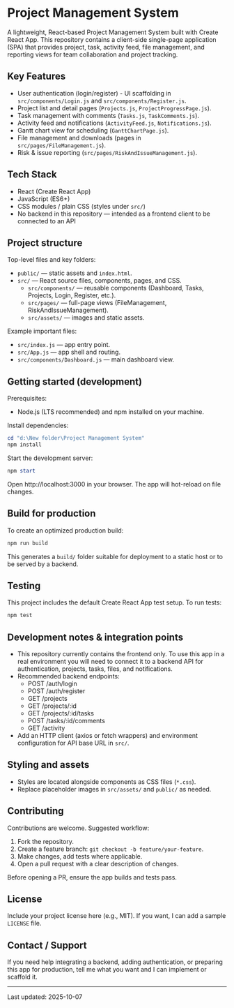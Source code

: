 
# Project Management System

A lightweight, React-based Project Management System built with Create React App. This repository contains a client-side single-page application (SPA) that provides project, task, activity feed, file management, and reporting views for team collaboration and project tracking.

## Key Features

- User authentication (login/register) - UI scaffolding in `src/components/Login.js` and `src/components/Register.js`.
- Project list and detail pages (`Projects.js`, `ProjectProgressPage.js`).
- Task management with comments (`Tasks.js`, `TaskComments.js`).
- Activity feed and notifications (`ActivityFeed.js`, `Notifications.js`).
- Gantt chart view for scheduling (`GanttChartPage.js`).
- File management and downloads (pages in `src/pages/FileManagement.js`).
- Risk & issue reporting (`src/pages/RiskAndIssueManagement.js`).

## Tech Stack

- React (Create React App)
- JavaScript (ES6+)
- CSS modules / plain CSS (styles under `src/`)
- No backend in this repository — intended as a frontend client to be connected to an API

## Project structure

Top-level files and key folders:

- `public/` — static assets and `index.html`.
- `src/` — React source files, components, pages, and CSS.
	- `src/components/` — reusable components (Dashboard, Tasks, Projects, Login, Register, etc.).
	- `src/pages/` — full-page views (FileManagement, RiskAndIssueManagement).
	- `src/assets/` — images and static assets.

Example important files:

- `src/index.js` — app entry point.
- `src/App.js` — app shell and routing.
- `src/components/Dashboard.js` — main dashboard view.

## Getting started (development)

Prerequisites:

- Node.js (LTS recommended) and npm installed on your machine.

Install dependencies:

```powershell
cd "d:\New folder\Project Management System"
npm install
```

Start the development server:

```powershell
npm start
```

Open http://localhost:3000 in your browser. The app will hot-reload on file changes.

## Build for production

To create an optimized production build:

```powershell
npm run build
```

This generates a `build/` folder suitable for deployment to a static host or to be served by a backend.

## Testing

This project includes the default Create React App test setup. To run tests:

```powershell
npm test
```

## Development notes & integration points

- This repository currently contains the frontend only. To use this app in a real environment you will need to connect it to a backend API for authentication, projects, tasks, files, and notifications.
- Recommended backend endpoints:
	- POST /auth/login
	- POST /auth/register
	- GET /projects
	- GET /projects/:id
	- GET /projects/:id/tasks
	- POST /tasks/:id/comments
	- GET /activity
- Add an HTTP client (axios or fetch wrappers) and environment configuration for API base URL in `src/`.

## Styling and assets

- Styles are located alongside components as CSS files (`*.css`).
- Replace placeholder images in `src/assets/` and `public/` as needed.

## Contributing

Contributions are welcome. Suggested workflow:

1. Fork the repository.
2. Create a feature branch: `git checkout -b feature/your-feature`.
3. Make changes, add tests where applicable.
4. Open a pull request with a clear description of changes.

Before opening a PR, ensure the app builds and tests pass.

## License

Include your project license here (e.g., MIT). If you want, I can add a sample `LICENSE` file.

## Contact / Support

If you need help integrating a backend, adding authentication, or preparing this app for production, tell me what you want and I can implement or scaffold it.

---

Last updated: 2025-10-07
